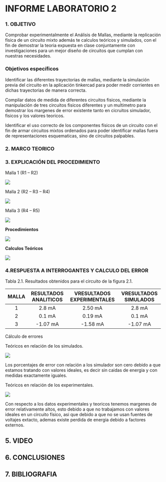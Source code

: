 # INFORME LABORATORIO 2

### 1. OBJETIVO

Comprobar experimentalmente el Análisis de Mallas, mediante la replicación física de un circuito mixto además te calculos teóricos y simulados, con el fin de demostrar la teoria expuesta en clase conjuntamente con investigaciones para un mejor diseño de circuitos que cumplan con nuestras necesidades. 

### Objetivos específicos

Identificar las diferentes trayectorias de mallas, mediante la simulación previa del circuito en la aplicación tinkercad para poder medir corrientes en dichas trayectorias de manera correcta.

Compilar datos de medida de diferentes circuitos fisicos, mediante la manipulación de tres circuitos fisicos diferentes y un multimetro para demostrar los margenes de error existente tanto en cicruitos simulador, fisicos y los valores teoricos. 

Identificar el uso correcto de los componentes físicos de un circuito con el fin de armar circuitos mixtos ordenados para poder identificar mallas fuera de representaciones esquematicas, sino de circuitos palpables.

### 2. MARCO TEORICO

### 3. EXPLICACIÓN DEL PROCEDIMIENTO

Malla 1 (R1 – R2)

![](https://github.com/melaniegutierrez/CAP-LAB-2/blob/main/m1.png)

Malla 2 (R2 – R3 – R4)

![](https://github.com/melaniegutierrez/CAP-LAB-2/blob/main/m2.png)

Malla 3 (R4 – R5)

![](https://github.com/melaniegutierrez/CAP-LAB-2/blob/main/m3.png)

**Procedimientos**

![](https://github.com/melaniegutierrez/CAP-LAB-2/blob/main/c1.png)

**Calculos Teóricos**

![](https://github.com/melaniegutierrez/CAP-LAB-2/blob/main/p1.png)

### 4.RESPUESTA A INTERROGANTES Y CALCULO DEL ERROR

Tabla 2.1. Resultados obtenidos para el circuito de la figura 2.1.

| **MALLA** | **RESULTADOS ANALITICOS** | **VRESULTADOS EXPERIMENTALES** | **VRESULTADOS SIMULADOS** |
| :-------------: | :-------------: | :-------------: | :-------------: |
| 1 | 2.8 mA| 2.50 mA| 2.8 mA|
| 2 | 0.1 mA| 0.19 mA| 0.1 mA |
| 3 | -1.07 mA | -1.58 mA| -1.07 mA |

Cálculo de errores

Teóricos en relación de los simulados.

![](https://github.com/melaniegutierrez/CAP-LAB-2/blob/main/e1.png)

Los porcentajes de error con relación a los simulador son cero debido a que estamos tratando con valores ideales, es decir sin caidas de energia y con medidas exactamente iguales.

Teóricos en relación de los experimentales.

![](https://github.com/melaniegutierrez/CAP-LAB-2/blob/main/e2.png)

Con respecto a los datos experimentales y teoricos tenemos margenes de error relativamente altos, esto debido a que no trabajamos con valores ideales en un circuito físico, asi que debido a que no se usan fuentes de voltajes extacto, ademas existe perdida de energia debido a factores externos. 

## 5. VIDEO

## 6. CONCLUSIONES

## 7. BIBLIOGRAFIA 







